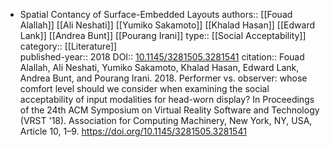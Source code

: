 - Spatial Contancy of Surface-Embedded Layouts 
  authors:: [[Fouad Alallah]] [[Ali Neshati]] [[Yumiko Sakamoto]] [[Khalad Hasan]] [[Edward Lank]] [[Andrea Bunt]] [[Pourang Irani]]
  type:: [[Social Acceptability]]
  category:: [[Literature]]  
  published-year:: 2018
  DOI:: [10.1145/3281505.3281541](https://doi.org/10.1145/3281505.3281541) 
  citation:: Fouad Alallah, Ali Neshati, Yumiko Sakamoto, Khalad Hasan, Edward Lank, Andrea Bunt, and Pourang Irani. 2018. Performer vs. observer: whose comfort level should we consider when examining the social acceptability of input modalities for head-worn display? In Proceedings of the 24th ACM Symposium on Virtual Reality Software and Technology (VRST '18). Association for Computing Machinery, New York, NY, USA, Article 10, 1–9. https://doi.org/10.1145/3281505.3281541